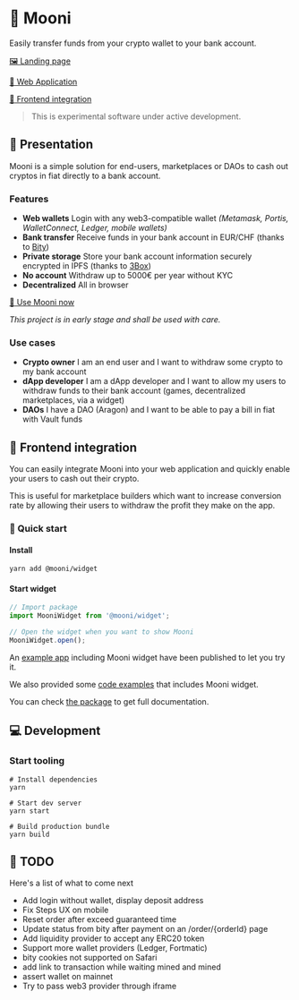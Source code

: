 # 🌚 Mooni

Easily transfer funds from your crypto wallet to your bank account.

[🖼 Landing page](https://mooni.launchaco.com)

[🚀 Web Application](https://mooni.now.sh)

[🔮 Frontend integration](./#-Frontend-integration)

> This is experimental software under active development.

## 📃 Presentation

Mooni is a simple solution for end-users, marketplaces or DAOs to cash out cryptos in fiat directly to a bank account.

### Features

* **Web wallets** Login with any web3-compatible wallet _\(Metamask, Portis, WalletConnect, Ledger, mobile wallets\)_
* **Bank transfer** Receive funds in your bank account in EUR/CHF \(thanks to [Bity](https://bity.com)\)
* **Private storage** Store your bank account information securely encrypted in IPFS \(thanks to [3Box](https://3box.io)\)
* **No account** Withdraw up to 5000€ per year without KYC
* **Decentralized** All in browser

[🚀 Use Mooni now](https://mooni.now.sh)

_This project is in early stage and shall be used with care._

### Use cases

* **Crypto owner** I am an end user and I want to withdraw some crypto to my bank account
* **dApp developer** I am a dApp developer and I want to allow my users to withdraw funds to their bank account \(games, decentralized marketplaces, via a widget\)
* **DAOs** I have a DAO \(Aragon\) and I want to be able to pay a bill in fiat with Vault funds

## 🔮 Frontend integration

You can easily integrate Mooni into your web application and quickly enable your users to cash out their crypto.

This is useful for marketplace builders which want to increase conversion rate by allowing their users to withdraw the profit they make on the app.

### 🎁 Quick start

#### Install

`yarn add @mooni/widget`

#### Start widget

```javascript
// Import package
import MooniWidget from '@mooni/widget';

// Open the widget when you want to show Mooni
MooniWidget.open();
```

An [example app](https://mooni-widget-example.now.sh) including Mooni widget have been published to let you try it.

We also provided some [code examples](https://github.com/pakokrew/mooni/tree/ea4947468e02e0ebf7ab216074c3f9fc27c2c197/host-example/README.md) that includes Mooni widget.

You can check [the package](widget.md) to get full documentation.

## 💻 Development

### Start tooling

```text
# Install dependencies
yarn

# Start dev server
yarn start

# Build production bundle
yarn build
```

## 💭 TODO

Here's a list of what to come next

* Add login without wallet, display deposit address
* Fix Steps UX on mobile
* Reset order after exceed guaranteed time
* Update status from bity after payment on an /order/{orderId} page
* Add liquidity provider to accept any ERC20 token
* Support more wallet providers \(Ledger, Fortmatic\)
* bity cookies not supported on Safari
* add link to transaction while waiting mined and mined
* assert wallet on mainnet
* Try to pass web3 provider through iframe

